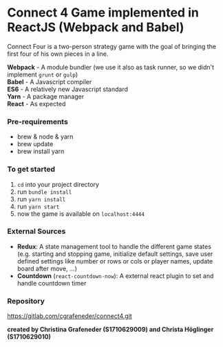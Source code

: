 # Connect 4 Game implemented in ReactJS (Webpack and Babel)

Connect Four is a two-person strategy game with the goal of bringing the first four of his own pieces in a line.

__Webpack__ - A module bundler (we use it also as task runner, so we didn't implement `grunt` or `gulp`)  
__Babel__ - A Javascript compiler  
__ES6__ - A relatively new Javascript standard  
__Yarn__ - A package manager  
__React__ - As expected  

### Pre-requirements
- brew & node & yarn
- brew update
- brew install yarn

### To get started
1. `cd` into your project directory
2. run `bundle install`
3. run `yarn install`
4. run `yarn start`
5. now the game is available on `localhost:4444`

### External Sources
- __Redux__: A state management tool to handle the different game states (e.g. starting and stopping game, initialize default settings, save user defined settings like number or rows or cols or player names, update board after move, ...)
- __Countdown__ (`react-countdown-now`): A external react plugin to set and handle countdown timer

### Repository
https://gitlab.com/cgrafeneder/connect4.git

**created by Christina Grafeneder (S1710629009) and Christa Höglinger (S1710629010)**
